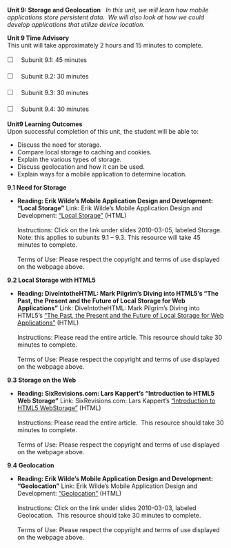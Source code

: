 **Unit 9: Storage and Geolocation** <span id="9"></span> 
*In this unit, we will learn how mobile applications store persistent
data.  We will also look at how we could develop applications that
utilize device location.*

**Unit 9 Time Advisory**  
This unit will take approximately 2 hours and 15 minutes to complete.  
  
 <span
style="color: rgb(85, 85, 85); font-family: 'Myriad Pro', 'Gill Sans', 'Gill Sans MT', Calibri, sans-serif; font-size: 16px; line-height: 24px; text-align: left; -webkit-text-size-adjust: none; ">☐
   </span>Subunit 9.1: 45 minutes  
  
 <span
style="color: rgb(85, 85, 85); font-family: 'Myriad Pro', 'Gill Sans', 'Gill Sans MT', Calibri, sans-serif; font-size: 16px; line-height: 24px; text-align: left; -webkit-text-size-adjust: none; ">☐
   </span>Subunit 9.2: 30 minutes  
  
 <span
style="color: rgb(85, 85, 85); font-family: 'Myriad Pro', 'Gill Sans', 'Gill Sans MT', Calibri, sans-serif; font-size: 16px; line-height: 24px; text-align: left; -webkit-text-size-adjust: none; ">☐
   </span>Subunit 9.3: 30 minutes  
  
 <span
style="color: rgb(85, 85, 85); font-family: 'Myriad Pro', 'Gill Sans', 'Gill Sans MT', Calibri, sans-serif; font-size: 16px; line-height: 24px; text-align: left; -webkit-text-size-adjust: none; ">☐
   </span>Subunit 9.4: 30 minutes

**Unit9 Learning Outcomes**  
Upon successful completion of this unit, the student will be able to:  
-   Discuss the need for storage.
-   Compare local storage to caching and cookies.
-   Explain the various types of storage.
-   Discuss geolocation and how it can be used.
-   Explain ways for a mobile application to determine location.

**9.1 Need for Storage** <span id="9.1"></span> 
-   **Reading: Erik Wilde’s Mobile Application Design and Development:
    “Local Storage”**
    Link: Erik Wilde’s Mobile Application Design and Development:
    [“Local Storage”](http://dret.net/lectures/mobapp-spring10/)
    (HTML)  
        
     Instructions: Click on the link under slides 2010-03-05, labeled
    Storage.  Note: this applies to subunits 9.1 – 9.3. This resource
    will take 45 minutes to complete.  
        
     Terms of Use: Please respect the copyright and terms of use
    displayed on the webpage above.

**9.2 Local Storage with HTML5** <span id="9.2"></span> 
-   **Reading: DiveIntotheHTML: Mark Pilgrim’s Diving into HTML5’s “The
    Past, the Present and the Future of Local Storage for Web
    Applications”**
    Link: DiveIntotheHTML: Mark Pilgrim’s Diving into HTML5’s [“The
    Past, the Present and the Future of Local Storage for Web
    Applications”](http://diveintohtml5.info/storage.html) (HTML)  
        
     Instructions: Please read the entire article. This resource should
    take 30 minutes to complete.  
        
     Terms of Use: Please respect the copyright and terms of use
    displayed on the webpage above.

**9.3 Storage on the Web** <span id="9.3"></span> 
-   **Reading: SixRevisions.com: Lars Kappert’s “Introduction to HTML5
    Web Storage”**
    Link: SixRevisions.com: Lars Kappert’s [“Introduction to HTML5
    Web](http://sixrevisions.com/html/introduction-web-storage/)[Storage”](http://sixrevisions.com/html/introduction-web-storage/)
    (HTML)  
        
     Instructions: Please read the entire article.  This resource should
    take 30 minutes to complete.  
        
     Terms of Use: Please respect the copyright and terms of use
    displayed on the webpage above.

**9.4 Geolocation** <span id="9.4"></span> 
-   **Reading: Erik Wilde’s Mobile Application Design and Development:
    “Geolocation”**
    Link: Erik Wilde’s Mobile Application Design and Development:
    [“Geolocation”](http://dret.net/lectures/mobapp-spring10/) (HTML)  
        
     Instructions: Click on the link under slides 2010-03-03, labeled
    Geolocation.  This resource should take 30 minutes to complete.  
        
     Terms of Use: Please respect the copyright and terms of use
    displayed on the webpage above.


